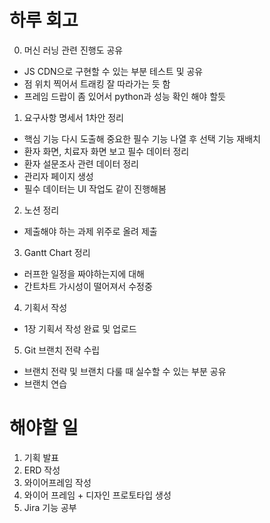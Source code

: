 # 하루 회고 
0. 머신 러닝 관련 진행도 공유 
- JS CDN으로 구현할 수 있는 부분 테스트 및 공유
- 점 위치 찍어서 트래킹 잘 따라가는 듯 함
- 프레임 드랍이 좀 있어서 python과 성능 확인 해야 할듯

1. 요구사항 명세서 1차안 정리
- 핵심 기능 다시 도출해 중요한 필수 기능 나열 후 선택 기능 재배치
- 환자 화면, 치료자 화면 보고 필수 데이터 정리 
- 환자 설문조사 관련 데이터 정리
- 관리자 페이지 생성 
- 필수 데이터는 UI 작업도 같이 진행해봄

2. 노션 정리
- 제출해야 하는 과제 위주로 올려 제출

3. Gantt Chart 정리 
- 러프한 일정을 짜야하는지에 대해
- 간트차트 가시성이 떨어져서 수정중

4. 기획서 작성 
- 1장 기획서 작성 완료 및 업로드 

5. Git 브랜치 전략 수립
- 브랜치 전략 및 브랜치 다룰 때 실수할 수 있는 부분 공유
- 브랜치 연습

# 해야할 일
1. 기획 발표
2. ERD 작성
3. 와이어프레임 작성
4. 와이어 프레임 + 디자인 프로토타입 생성
5. Jira 기능 공부